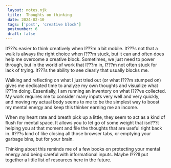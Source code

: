 ```yaml
---
 layout: notes.njk
 title:  Thoughts on thinking
 date: 2024-02-10
 tags: ['post', 'creative block']
 postnumber: 6
 draft: false
---
```


It???s easier to think creatively when I???m a bit mobile. It???s not that a walk is always the right choice when I???m stuck, but it can and often does help me overcome a creative block. Sometimes, we just need to power through, but in the world of work that I???m in, I???m not often stuck for lack of trying. It???s the ability to see clearly that usually blocks me.

Walking and reflecting on what I just tried out (or what I???m stumped on) gives me dedicated time to analyze my own thoughts and visualize what I???m doing. Essentially, I am running an inventory on what I???ve collected. My work requires me to consider many inputs very well and very quickly, and moving my actual body seems to me to be the simplest way to boost my mental energy and keep this thinker earning me an income.

When my heart rate and breath pick up a little, they seem to act as a kind of flush for mental space. It allows you to let go of some weight that isn???t helping you at that moment and file the thoughts that are useful right back in. It???s kind of like closing all those browser tabs, or emptying your garbage bins, but for your brain.

Thinking about this reminds me of a few books on protecting your mental energy and being careful with informational inputs. Maybe I???ll put together a little list of resources here in the future.
